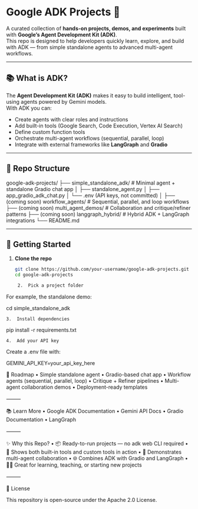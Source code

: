 # Google ADK Projects 🚀

A curated collection of **hands-on projects, demos, and experiments** built with **Google’s Agent Development Kit (ADK)**.  
This repo is designed to help developers quickly learn, explore, and build with ADK — from simple standalone agents to advanced multi-agent workflows.

---

## 📚 What is ADK?

The **Agent Development Kit (ADK)** makes it easy to build intelligent, tool-using agents powered by Gemini models.  
With ADK you can:
- Create agents with clear roles and instructions
- Add built-in tools (Google Search, Code Execution, Vertex AI Search)
- Define custom function tools
- Orchestrate multi-agent workflows (sequential, parallel, loop)
- Integrate with external frameworks like **LangGraph** and **Gradio**

---

## 📂 Repo Structure

google-adk-projects/
├── simple_standalone_adk/      # Minimal agent + standalone Gradio chat app
│   ├── standalone_agent.py
│   ├── app_gradio_adk_chat.py
│   └── .env (API keys, not committed)
│
├── (coming soon) workflow_agents/   # Sequential, parallel, and loop workflows
├── (coming soon) multi_agent_demos/ # Collaboration and critique/refiner patterns
├── (coming soon) langgraph_hybrid/  # Hybrid ADK + LangGraph integrations
└── README.md

---

## 🚀 Getting Started

1. **Clone the repo**
   ```bash
   git clone https://github.com/your-username/google-adk-projects.git
   cd google-adk-projects

	2.	Pick a project folder
For example, the standalone demo:

cd simple_standalone_adk


	3.	Install dependencies

pip install -r requirements.txt


	4.	Add your API key
Create a .env file with:

GEMINI_API_KEY=your_api_key_here


🌟 Roadmap
	•	Simple standalone agent
	•	Gradio-based chat app
	•	Workflow agents (sequential, parallel, loop)
	•	Critique + Refiner pipelines
	•	Multi-agent collaboration demos
	•	Deployment-ready templates

⸻

📚 Learn More
	•	Google ADK Documentation
	•	Gemini API Docs
	•	Gradio Documentation
	•	LangGraph

⸻

✨ Why this Repo?
	•	📦 Ready-to-run projects — no adk web CLI required
	•	🔧 Shows both built-in tools and custom tools in action
	•	🤝 Demonstrates multi-agent collaboration
	•	🌐 Combines ADK with Gradio and LangGraph
	•	🧑‍💻 Great for learning, teaching, or starting new projects

⸻

📝 License

This repository is open-source under the Apache 2.0 License.
